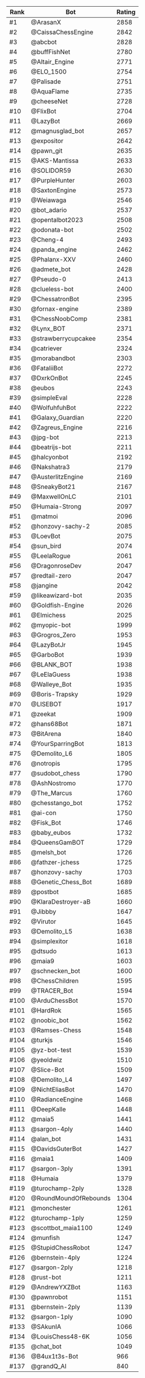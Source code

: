Rank|Bot|Rating
---|---|---
#1|@ArasanX|2858
#2|@CaissaChessEngine|2842
#3|@abcbot|2828
#4|@buffFishNet|2780
#5|@Altair_Engine|2771
#6|@ELO_1500|2754
#7|@Palisade|2751
#8|@AquaFlame|2735
#9|@cheeseNet|2728
#10|@FlixBot|2704
#11|@LazyBot|2669
#12|@magnusglad_bot|2657
#13|@expositor|2642
#14|@pawn_git|2635
#15|@AKS-Mantissa|2633
#16|@SOLIDOR59|2630
#17|@PurpleHunter|2603
#18|@SaxtonEngine|2573
#19|@Weiawaga|2546
#20|@bot_adario|2537
#21|@opentalbot2023|2508
#22|@odonata-bot|2502
#23|@Cheng-4|2493
#24|@panda_engine|2462
#25|@Phalanx-XXV|2460
#26|@admete_bot|2428
#27|@Pseudo-0|2413
#28|@clueless-bot|2400
#29|@ChessatronBot|2395
#30|@fornax-engine|2389
#31|@ChessNoobComp|2381
#32|@Lynx_BOT|2371
#33|@strawberrycupcakee|2354
#34|@catriever|2324
#35|@morabandbot|2303
#36|@FataliiBot|2272
#37|@DxrkOnBot|2245
#38|@eubos|2243
#39|@simpleEval|2228
#40|@WolfuhfuhBot|2222
#41|@Galaxy_Guardian|2220
#42|@Zagreus_Engine|2216
#43|@jpg-bot|2213
#44|@beatrijs-bot|2211
#45|@halcyonbot|2192
#46|@Nakshatra3|2179
#47|@AusterlitzEngine|2169
#48|@SneakyBot21|2167
#49|@MaxwellOnLC|2101
#50|@Humaia-Strong|2097
#51|@matmoi|2096
#52|@honzovy-sachy-2|2085
#53|@LoevBot|2075
#54|@sun_bird|2074
#55|@LeelaRogue|2061
#56|@DragonroseDev|2047
#57|@redtail-zero|2047
#58|@jangine|2042
#59|@likeawizard-bot|2035
#60|@Goldfish-Engine|2026
#61|@Elmichess|2025
#62|@myopic-bot|1999
#63|@Grogros_Zero|1953
#64|@LazyBotJr|1945
#65|@GarboBot|1939
#66|@BLANK_BOT|1938
#67|@LeElaGuess|1938
#68|@Walleye_Bot|1935
#69|@Boris-Trapsky|1929
#70|@LISEBOT|1917
#71|@zeekat|1909
#72|@hans68Bot|1871
#73|@BitArena|1840
#74|@YourSparringBot|1813
#75|@Demolito_L6|1805
#76|@notropis|1795
#77|@sudobot_chess|1790
#78|@AshNostromo|1770
#79|@The_Marcus|1760
#80|@chesstango_bot|1752
#81|@ai-con|1750
#82|@Fisk_Bot|1746
#83|@baby_eubos|1732
#84|@QueensGamBOT|1729
#85|@melsh_bot|1726
#86|@fathzer-jchess|1725
#87|@honzovy-sachy|1703
#88|@Genetic_Chess_Bot|1689
#89|@postbot|1685
#90|@KlaraDestroyer-aB|1660
#91|@Jibbby|1647
#92|@Virutor|1645
#93|@Demolito_L5|1638
#94|@simplexitor|1618
#95|@dtsudo|1613
#96|@maia9|1603
#97|@schnecken_bot|1600
#98|@ChessChildren|1595
#99|@TRACER_Bot|1594
#100|@ArduChessBot|1570
#101|@HardRok|1565
#102|@noobic_bot|1562
#103|@Ramses-Chess|1548
#104|@turkjs|1546
#105|@yz-bot-test|1539
#106|@yeoldwiz|1510
#107|@Slice-Bot|1509
#108|@Demolito_L4|1497
#109|@NichtEliasBot|1470
#110|@RadianceEngine|1468
#111|@DeepKalle|1448
#112|@maia5|1441
#113|@sargon-4ply|1440
#114|@alan_bot|1431
#115|@DavidsGuterBot|1427
#116|@maia1|1409
#117|@sargon-3ply|1391
#118|@Humaia|1379
#119|@turochamp-2ply|1328
#120|@RoundMoundOfRebounds|1304
#121|@monchester|1261
#122|@turochamp-1ply|1259
#123|@scottbot_maia1100|1249
#124|@munfish|1247
#125|@StupidChessRobot|1247
#126|@bernstein-4ply|1224
#127|@sargon-2ply|1218
#128|@rust-bot|1211
#129|@AndrewYXZBot|1163
#130|@pawnrobot|1151
#131|@bernstein-2ply|1139
#132|@sargon-1ply|1090
#133|@SAkunIA|1066
#134|@LouisChess48-6K|1056
#135|@chat_bot|1049
#136|@B4ux1t3s-Bot|966
#137|@grandQ_AI|840
